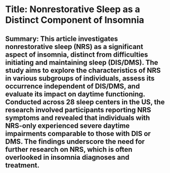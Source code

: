 # Title: Nonrestorative Sleep as a Distinct Component of Insomnia

## Summary: This article investigates nonrestorative sleep (NRS) as a significant aspect of insomnia, distinct from difficulties initiating and maintaining sleep (DIS/DMS). The study aims to explore the characteristics of NRS in various subgroups of individuals, assess its occurrence independent of DIS/DMS, and evaluate its impact on daytime functioning. Conducted across 28 sleep centers in the US, the research involved participants reporting NRS symptoms and revealed that individuals with NRS-only experienced severe daytime impairments comparable to those with DIS or DMS. The findings underscore the need for further research on NRS, which is often overlooked in insomnia diagnoses and treatment.